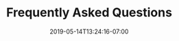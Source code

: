 ---
weight: 1
title: "Frequently Asked Questions"
date: 2019-05-14T13:24:16-07:00
Description: "faq"
Tags: []
Categories: []
type: page
courseInfo: 
 - question: "How do I know which course I should take?"
   answer: ["The Office of Water Programs cannot recommend specific courses to students because each state has its own certification requirements. For certification information, contact your state's certification officer; you can find their contact information at: Association of Boards of Certification (ABC)"]

 - question: "How do I become a water or wastewater operator?"
   answer: ["If you're just beginning to think about operator training, here's some certification information to help you get started."]

 - question: "How do these self-study training courses work?"
   answer: ["Study the course material at your own pace. Manuals may include self-study course instructions near the table of contents to help you successfully complete the course. Chapters include section or review questions that can be used to test your knowledge of the material as you move through it. One method of study is to familiarize yourself with the material in a chapter and to then take the chapter objective test before starting the next chapter. When enrolled in a course, you can complete your objective tests online using a computer, tablet, or smartphone or via paper. Testing instructions are provided when you enroll in a course."]

 - question: "How much time is allowed to finish each course?"
   answer: ["Courses worth 0.6 to 3.0 continuing education units (CEUs) must be completed within three (3) months of the date of enrollment.", 
   "Courses worth 3.1 to 9.0 CEUs must be completed within six (6) months of the date of enrollment", 
   "Certificate program courses for academic credit must be completed within six (6) months of enrollment.", "CASQA Stormwater BMP courses (WAT 614 Series) worth 2.0 CEUs must be completed within six (6) months of enrollment."]

 - question: "Why do you stop grading older editions after a new edition is published?"
   answer: ["New editions of our courses are developed to ensure that students receive the most current information about processes, regulations, and technologies. Once an edition has been replaced with a more current version, it is no longer appropriate to grade tests that are based on outdated material. Courses that have been successfully completed may only be repeated when a revised edition becomes available.",
   "During the transition period from one edition to the next (usually 6 months) we grade both versions to accommodate those students who had just begun the course when the new edition became available.", 
   "To ensure the best test results, it is important that the edition of the manual you are using matches the edition of the course you are enrolled in."]

 - question: "How long will it take me to study for the course?"
   answer: ["The time to complete each course depends upon each person. Each individual sets his or her own pace, but must establish a regular schedule such as one or two evenings a week or on Saturday mornings. Most students require from 50 to 150 hours of study to complete each course."]

 - question: "How do the online courses work?"
   answer: ["Online courses are delivered over the Internet, and include lessons, readings, video clips, student exercises, and online exams. The readings, student exercises, and video clips are contained on a companion CD that integrates with the online materials. Please be sure you can meet the System Requirements before completing your purchase.", 
   "For a complete list of online offerings, see our Online Courses page. (Note to Texas and Washington operators: Your states require that your exams be proctored and that an affidavit be signed by your proctor. After purchase, you will receive detailed proctoring instructions.)"]

 - question: "Can I take more than one course at a time?"
   answer: ["You may take more than one course at a time, but remember that the course time limits apply to each course you order. That means that if you enroll in two courses with 6-month time limits at the same time, you must finish both within the same 6-month period. Enrollment time limits begin on the date you place your order."]

 - question: "I have more answer sheets than there are chapters—do I need to do the final exam?"
   answer: ["No. The extra sheets are in case you make a mistake. The Final Exam/Comprehensive Review Questions are provided for you to review how well you remember the material."]

 - question: "I have answer sheets but no questions—why didn't I receive a question booklet?"
   answer: ["For some courses, the test questions are inside the manual at the end of each chapter and no separate question booklet is needed. Courses without separate question booklets are:", 
   "Pretreatment Facility Inspection", "Small Water Systems Video Information Series"]

 - question: "Do exams need to be proctored?"
   answer: ["Some states have proctoring requirements for course exams. For more information, please see State Requirements."]

ceuTranscript: 
 - question: "How many Continuing Education Units (CEUs) can be earned?"
   answer: ["<h3>Correspondence Courses</h3>", 
   "9 Continuing Education Units (CEUs) are earned upon successful completion of each course with the exceptions of:", "<ul> <li><b>Treatment of Metal Wastestreams and Manage For Success</b> (worth 4.5 CEUs each) </li> <li><b>Collection Systems: Methods for Evaluating and Improving Performance</b> (worth 3 CEUs) </li> <li><b>Utility Management </b>(worth 2 CEUs) </li></ul>", 
   "<h3>Online Courses</h3>", 
   "<ul> <li><b>Small Water System (702 Series):</b> 1.8 Continuing Education Units (CEUs) are earned upon successful completion of each online course. </li> <li><b>Water Distribution System Operation and Maintenance (703 Series):</b> 1.8 Continuing Education Units (CEUs) are earned upon successful completion of each online course. </li> <li><b>Operation of Wastewater Treatment Plants (601 Series):</b> 1.8 Continuing Education Units (CEUs) are earned upon successful completion of each online course. </li> <li><b>Stormwater BMP Courses (614 Series):</b> 2 Continuing Education Units (CEUs) are earned upon successful completion of each online course. </li> </ul>", 
   "<h3>Video Courses</h3>", 
   "<ul><li><b> Small Water Systems Video Information Series: </b>3 Continuing Education Units (CEUs) are earned upon successful completion of the series. </li> <li><b>Water Systems Operation and Maintenance Video Training Series:</b> 3 Continuing Education Units (CEUs) are earned upon successful completion of the series. </li> <li><b>Collection Systems Operation and Maintenance Training Videos:</b> 0.6 Continuing Education Units (CEUs) are earned upon successful completion of the series. </li> <li><b>Pretreatment Facility Inspection Training Videos:</b> 0.6 Continuing Education Units (CEUs) are earned upon successful completion of the series. </li> </ul> "]
 
 - question: "What is the difference between CEUs and units of academic (college) credit?"
   answer: ["CEUs are offered for all OWP courses, and are designed for use where employers, relicensure agencies, and other authorities require a specified number of hours of study on a regular basis for career advancement purposes. Only students enrolled in the Water Treatment Specialist Certificate or the Wastewater Treatment Specialist Certificate programs can earn academic credit that may be applied to college degree programs."]

 - question: "Do I get a certificate when I finish?"
   answer: ["Yes. Upon successful completion of each CEU course you will receive a Certificate of Completion from California State University, Sacramento.", 
   "To order a duplicate of your certificate, please login to your account, click on the Student History tab, and select the \"Purchase Duplicate Certificate\" link.", 
   "If you are taking a Specialist Certificate Program course, upon completion of all three courses, a Specialist Certificate will be awarded from California State University, Sacramento."]

 - question: "How can I obtain a transcript for the courses that I have completed through the Office of Water Programs?"
   answer: ["To request a CEU Transcript, please login to your account on our website, click on the Course Enrollments tab, and select the \"Purchase CEU Transcript\" link. Or you can contact OWP by phone (916) 278-6142 or email: [wateroffice@owp.csus.edu](wateroffice@owp.csus.edu). To process your request for a CEU transcript, we will need the following information: your name, address, telephone number, and email address.", 
   "To request a College Credit Transcript (for Specialist Certificate Program courses), please contact the Sacramento State Office of Admissions and Records."]


ordering:
 - question: "Can I use veterans benefits (G.I. Bill, Voc/Rehab, etc.) or military tuition assistance to pay for OWP courses?"
   answer: ["Most OWP courses are not covered by veterans benefits or military tuition assistance. However, courses taken for academic credit as part of the Water Treatment Plant Operation Specialist Certificate program or the Wastewater Treatment Plant Operation Specialist Certificate program may be eligible for these benefits. Please contact the College of Continuing Education at (916) 278-6984 for more information."]

 - question: "How long will items remain in my shopping cart?"
   answer: ["Your items will remain in your shopping cart for 30 days. If you do not complete your purchase within that time, the cart will be emptied and you will need to begin your shopping again."]

 - question: "How can I place my order by mail?"
   answer: ["To place an order by mail, fill out this Printable Order Form, print it, and mail it to our office.", "Because shipping charges vary depending on weight and destination, we recommend that you call our office to calculate exact shipping charges before mailing your order form."]


shipping:
 - question: "Can I have orders sent to prisons?"
   answer: ["OWP delivers to prisons, but we strongly suggest you contact the prison first to confirm that they accept deliveries and to note any special regulations the prison might have. Some prisons don't allow delivery of books. Others place a limit on the number of items contained in a package.", 
   " We're unable to affix any special labels or instructions to the packages and on the outside will indicate only the destination address, our company name, and our return address. We also cannot allow gifts to be sent anonymously to inmates; the sender's billing address will appear on the payment receipt included in the package.", 
   "Because inmates cannot sign for deliveries, packages must be sent via US Mail. To avoid delivery problems, you might consider having the items shipped to you via UPS and then shipping them to the prison via US Mail."]

 - question: "Where is my package?"
   answer: ["Please check the confirmation email you received when you made your purchase for tracking information. If you still cannot locate your materials, please contact our office at: (916) 278-6142 or [wateroffice@owp.csus.edu](wateroffice@owp.csus.edu)", 
   "Please remember that orders placed after 1:30 pm will not be processed until the next business day. OWP business days are Monday through Friday."]

 - question: "How do I return items that I do not need?"
   answer: ["View our return policy here: Return Policy"]

 - question: "Can I have my order shipped with a carrier other than UPS?"
   answer: ["Yes. For shipments using the U.S. Postal Service, FedEx, or customer accounts, please contact our office at (916) 278-6142 or [wateroffice@owp.csus.edu](wateroffice@owp.csus.edu)"]

selfHelp:
 - question: "Will OWP keep track of my State Operator Number?"
   answer: ["Yes. If you have a state-issued Operator License Number, OWP can link it to your enrollment account. This will improve long-term coordination of record keeping between your state agency and your educational achievements. Go to the Manage My Account section of this website."]

draft: false
---